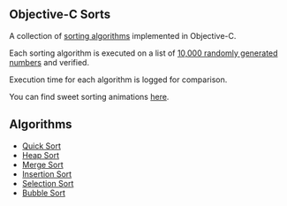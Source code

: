 ## Objective-C Sorts

A collection of [sorting algorithms](http://xkcd.com/1185/) implemented in Objective-C.

Each sorting algorithm is executed on a list of [10,000 randomly generated numbers](http://cdn.memegenerator.net/instances/400x/38499495.jpg) and verified.

Execution time for each algorithm is logged for comparison.

You can find sweet sorting animations [here](http://www.sorting-algorithms.com).

## Algorithms

* [Quick Sort](http://en.wikipedia.org/wiki/Quicksort)
* [Heap Sort](http://en.wikipedia.org/wiki/Heapsort)
* [Merge Sort](http://en.wikipedia.org/wiki/Merge_sort)
* [Insertion Sort](http://en.wikipedia.org/wiki/Insertion_sort)
* [Selection Sort](http://en.wikipedia.org/wiki/Selection_sort)
* [Bubble Sort](http://en.wikipedia.org/wiki/Bubble_sort)
